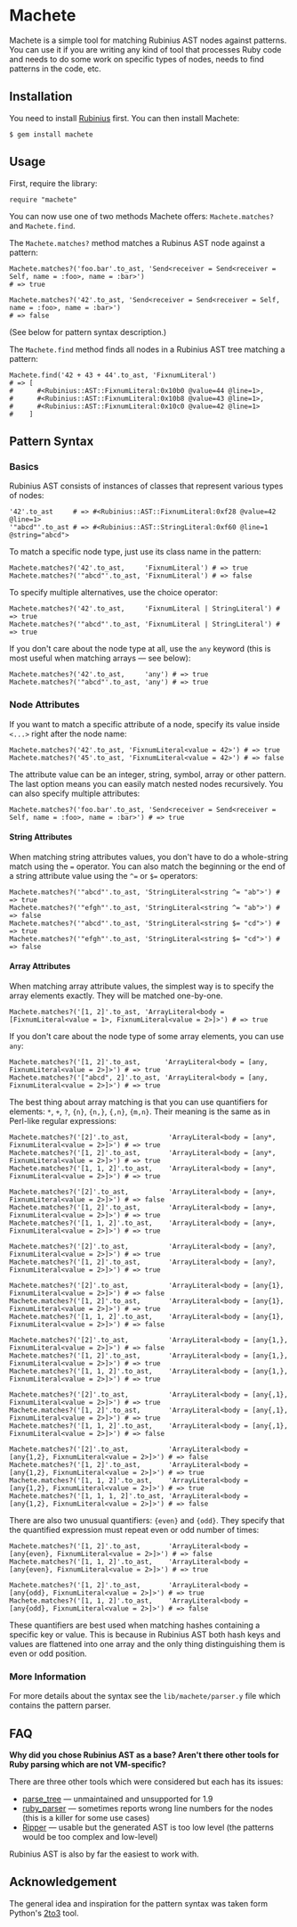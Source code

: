 Machete
=======

Machete is a simple tool for matching Rubinius AST nodes against patterns. You can use it if you are writing any kind of tool that processes Ruby code and needs to do some work on specific types of nodes, needs to find patterns in the code, etc.

Installation
------------

You need to install [Rubinius](http://rubini.us/) first. You can then install Machete:

    $ gem install machete

Usage
-----

First, require the library:

    require "machete"

You can now use one of two methods Machete offers: `Machete.matches?` and `Machete.find`.

The `Machete.matches?` method matches a Rubinus AST node against a pattern:

    Machete.matches?('foo.bar'.to_ast, 'Send<receiver = Send<receiver = Self, name = :foo>, name = :bar>')
    # => true

    Machete.matches?('42'.to_ast, 'Send<receiver = Send<receiver = Self, name = :foo>, name = :bar>')
    # => false

(See below for pattern syntax description.)

The `Machete.find` method finds all nodes in a Rubinius AST tree matching a pattern:

    Machete.find('42 + 43 + 44'.to_ast, 'FixnumLiteral')
    # => [
    #      #<Rubinius::AST::FixnumLiteral:0x10b0 @value=44 @line=1>,
    #      #<Rubinius::AST::FixnumLiteral:0x10b8 @value=43 @line=1>,
    #      #<Rubinius::AST::FixnumLiteral:0x10c0 @value=42 @line=1>
    #    ]

Pattern Syntax
--------------

### Basics

Rubinius AST consists of instances of classes that represent various types of nodes:

    '42'.to_ast     # => #<Rubinius::AST::FixnumLiteral:0xf28 @value=42 @line=1>
    '"abcd"'.to_ast # => #<Rubinius::AST::StringLiteral:0xf60 @line=1 @string="abcd">

To match a specific node type, just use its class name in the pattern:

    Machete.matches?('42'.to_ast,     'FixnumLiteral') # => true
    Machete.matches?('"abcd"'.to_ast, 'FixnumLiteral') # => false

To specify multiple alternatives, use the choice operator:

    Machete.matches?('42'.to_ast,     'FixnumLiteral | StringLiteral') # => true
    Machete.matches?('"abcd"'.to_ast, 'FixnumLiteral | StringLiteral') # => true

If you don't care about the node type at all, use the `any` keyword (this is most useful when matching arrays — see below):

    Machete.matches?('42'.to_ast,     'any') # => true
    Machete.matches?('"abcd"'.to_ast, 'any') # => true

### Node Attributes

If you want to match a specific attribute of a node, specify its value inside `<...>` right after the node name:

    Machete.matches?('42'.to_ast, 'FixnumLiteral<value = 42>') # => true
    Machete.matches?('45'.to_ast, 'FixnumLiteral<value = 42>') # => false

The attribute value can be an integer, string, symbol, array or other pattern. The last option means you can easily match nested nodes recursively. You can also specify multiple attributes:

    Machete.matches?('foo.bar'.to_ast, 'Send<receiver = Send<receiver = Self, name = :foo>, name = :bar>') # => true

#### String Attributes

When matching string attributes values, you don't have to do a whole-string match using the `=` operator. You can also match the beginning or the end of a string attribute value using the `^=` or `$=` operators:

    Machete.matches?('"abcd"'.to_ast, 'StringLiteral<string ^= "ab">') # => true
    Machete.matches?('"efgh"'.to_ast, 'StringLiteral<string ^= "ab">') # => false
    Machete.matches?('"abcd"'.to_ast, 'StringLiteral<string $= "cd">') # => true
    Machete.matches?('"efgh"'.to_ast, 'StringLiteral<string $= "cd">') # => false

#### Array Attributes

When matching array attribute values, the simplest way is to specify the array elements exactly. They will be matched one-by-one.

    Machete.matches?('[1, 2]'.to_ast, 'ArrayLiteral<body = [FixnumLiteral<value = 1>, FixnumLiteral<value = 2>]>') # => true

If you don't care about the node type of some array elements, you can use `any`:

    Machete.matches?('[1, 2]'.to_ast,      'ArrayLiteral<body = [any, FixnumLiteral<value = 2>]>') # => true
    Machete.matches?('["abcd", 2]'.to_ast, 'ArrayLiteral<body = [any, FixnumLiteral<value = 2>]>') # => true

The best thing about array matching is that you can use quantifiers for elements: `*`, `+`, `?`, `{n}`, `{n,}`, `{,n}`, `{m,n}`. Their meaning is the same as in Perl-like regular expressions:

    Machete.matches?('[2]'.to_ast,          'ArrayLiteral<body = [any*, FixnumLiteral<value = 2>]>') # => true
    Machete.matches?('[1, 2]'.to_ast,       'ArrayLiteral<body = [any*, FixnumLiteral<value = 2>]>') # => true
    Machete.matches?('[1, 1, 2]'.to_ast,    'ArrayLiteral<body = [any*, FixnumLiteral<value = 2>]>') # => true
    
    Machete.matches?('[2]'.to_ast,          'ArrayLiteral<body = [any+, FixnumLiteral<value = 2>]>') # => false
    Machete.matches?('[1, 2]'.to_ast,       'ArrayLiteral<body = [any+, FixnumLiteral<value = 2>]>') # => true
    Machete.matches?('[1, 1, 2]'.to_ast,    'ArrayLiteral<body = [any+, FixnumLiteral<value = 2>]>') # => true
    
    Machete.matches?('[2]'.to_ast,          'ArrayLiteral<body = [any?, FixnumLiteral<value = 2>]>') # => true
    Machete.matches?('[1, 2]'.to_ast,       'ArrayLiteral<body = [any?, FixnumLiteral<value = 2>]>') # => true
    
    Machete.matches?('[2]'.to_ast,          'ArrayLiteral<body = [any{1}, FixnumLiteral<value = 2>]>') # => false
    Machete.matches?('[1, 2]'.to_ast,       'ArrayLiteral<body = [any{1}, FixnumLiteral<value = 2>]>') # => true
    Machete.matches?('[1, 1, 2]'.to_ast,    'ArrayLiteral<body = [any{1}, FixnumLiteral<value = 2>]>') # => false
    
    Machete.matches?('[2]'.to_ast,          'ArrayLiteral<body = [any{1,}, FixnumLiteral<value = 2>]>') # => false
    Machete.matches?('[1, 2]'.to_ast,       'ArrayLiteral<body = [any{1,}, FixnumLiteral<value = 2>]>') # => true
    Machete.matches?('[1, 1, 2]'.to_ast,    'ArrayLiteral<body = [any{1,}, FixnumLiteral<value = 2>]>') # => true
    
    Machete.matches?('[2]'.to_ast,          'ArrayLiteral<body = [any{,1}, FixnumLiteral<value = 2>]>') # => true
    Machete.matches?('[1, 2]'.to_ast,       'ArrayLiteral<body = [any{,1}, FixnumLiteral<value = 2>]>') # => true
    Machete.matches?('[1, 1, 2]'.to_ast,    'ArrayLiteral<body = [any{,1}, FixnumLiteral<value = 2>]>') # => false
    
    Machete.matches?('[2]'.to_ast,          'ArrayLiteral<body = [any{1,2}, FixnumLiteral<value = 2>]>') # => false
    Machete.matches?('[1, 2]'.to_ast,       'ArrayLiteral<body = [any{1,2}, FixnumLiteral<value = 2>]>') # => true
    Machete.matches?('[1, 1, 2]'.to_ast,    'ArrayLiteral<body = [any{1,2}, FixnumLiteral<value = 2>]>') # => true
    Machete.matches?('[1, 1, 1, 2]'.to_ast, 'ArrayLiteral<body = [any{1,2}, FixnumLiteral<value = 2>]>') # => false

There are also two unusual quantifiers: `{even}` and `{odd}`. They specify that the quantified expression must repeat even or odd number of times:

    Machete.matches?('[1, 2]'.to_ast,       'ArrayLiteral<body = [any{even}, FixnumLiteral<value = 2>]>') # => false
    Machete.matches?('[1, 1, 2]'.to_ast,    'ArrayLiteral<body = [any{even}, FixnumLiteral<value = 2>]>') # => true
    
    Machete.matches?('[1, 2]'.to_ast,       'ArrayLiteral<body = [any{odd}, FixnumLiteral<value = 2>]>') # => true
    Machete.matches?('[1, 1, 2]'.to_ast,    'ArrayLiteral<body = [any{odd}, FixnumLiteral<value = 2>]>') # => false

These quantifiers are best used when matching hashes containing a specific key or value. This is because in Rubinius AST both hash keys and values are flattened into one array and the only thing distinguishing them is even or odd position.

### More Information

For more details about the syntax see the `lib/machete/parser.y` file which contains the pattern parser.

FAQ
---

**Why did you chose Rubinius AST as a base? Aren't there other tools for Ruby parsing which are not VM-specific?**

There are three other tools which were considered but each has its issues:

* [parse_tree](http://parsetree.rubyforge.org/) — unmaintained and unsupported for 1.9
* [ruby_parser](http://parsetree.rubyforge.org/) — sometimes reports wrong line numbers for the nodes (this is a killer for some use cases)
* [Ripper](http://rubyforge.org/projects/ripper/) — usable but the generated AST is too low level (the patterns would be too complex and low-level)

Rubinius AST is also by far the easiest to work with.

Acknowledgement
---------------

The general idea and inspiration for the pattern syntax was taken form Python's [2to3](http://docs.python.org/library/2to3.html) tool.
